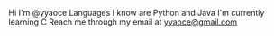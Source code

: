 Hi I'm @yyaoce
Languages I know are Python and Java
I'm currently learning C
Reach me through my email at yyaoce@gmail.com

<!---
yyaoce/yyaoce is a ✨ special ✨ repository because its `README.md` (this file) appears on your GitHub profile.
You can click the Preview link to take a look at your changes.
--->
